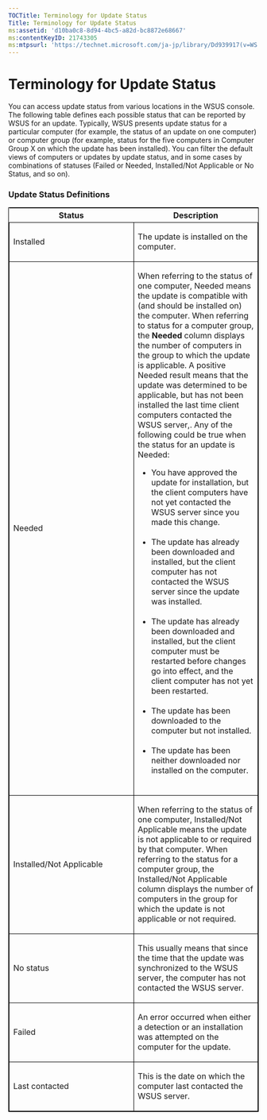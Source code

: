 ```yaml
---
TOCTitle: Terminology for Update Status
Title: Terminology for Update Status
ms:assetid: 'd10ba0c8-8d94-4bc5-a82d-bc8872e68667'
ms:contentKeyID: 21743305
ms:mtpsurl: 'https://technet.microsoft.com/ja-jp/library/Dd939917(v=WS.10)'
---
```


Terminology for Update Status
=============================

You can access update status from various locations in the WSUS console. The following table defines each possible status that can be reported by WSUS for an update. Typically, WSUS presents update status for a particular computer (for example, the status of an update on one computer) or computer group (for example, status for the five computers in Computer Group X on which the update has been installed). You can filter the default views of computers or updates by update status, and in some cases by combinations of statuses (Failed or Needed, Installed/Not Applicable or No Status, and so on).

### Update Status Definitions

<p> </p>
<table style="border:1px solid black;">
<colgroup>
<col width="50%" />
<col width="50%" />
</colgroup>
<thead>
<tr class="header">
<th>Status</th>
<th>Description</th>
</tr>
</thead>
<tbody>
<tr class="odd">
<td style="border:1px solid black;"><p>Installed</p></td>
<td style="border:1px solid black;"><p>The update is installed on the computer.</p></td>
</tr>  
<tr class="even">
<td style="border:1px solid black;"><p>Needed</p></td>
<td style="border:1px solid black;"><p>When referring to the status of one computer, Needed means the update is compatible with (and should be installed on) the computer. When referring to status for a computer group, the <strong>Needed</strong> column displays the number of computers in the group to which the update is applicable. A positive Needed result means that the update was determined to be applicable, but has not been installed the last time client computers contacted the WSUS server,. Any of the following could be true when the status for an update is Needed:</p>
<ul>  
<li>You have approved the update for installation, but the client computers have not yet contacted the WSUS server since you made this change.<br />  
<br />  
</li>  
<li>The update has already been downloaded and installed, but the client computer has not contacted the WSUS server since the update was installed.<br />  
<br />  
</li>  
<li>The update has already been downloaded and installed, but the client computer must be restarted before changes go into effect, and the client computer has not yet been restarted.<br />  
<br />  
</li>  
<li>The update has been downloaded to the computer but not installed.<br />  
<br />  
</li>  
<li>The update has been neither downloaded nor installed on the computer.<br />  
<br />  
</li>
</ul></td>
</tr>
<tr class="odd">
<td style="border:1px solid black;"><p>Installed/Not Applicable</p></td>
<td style="border:1px solid black;"><p>When referring to the status of one computer, Installed/Not Applicable means the update is not applicable to or required by that computer. When referring to the status for a computer group, the Installed/Not Applicable column displays the number of computers in the group for which the update is not applicable or not required.</p></td>
</tr>  
<tr class="even">
<td style="border:1px solid black;"><p>No status</p></td>
<td style="border:1px solid black;"><p>This usually means that since the time that the update was synchronized to the WSUS server, the computer has not contacted the WSUS server.</p></td>
</tr>  
<tr class="odd">
<td style="border:1px solid black;"><p>Failed</p></td>
<td style="border:1px solid black;"><p>An error occurred when either a detection or an installation was attempted on the computer for the update.</p></td>
</tr>  
<tr class="even">
<td style="border:1px solid black;"><p>Last contacted</p></td>
<td style="border:1px solid black;"><p>This is the date on which the computer last contacted the WSUS server.</p></td>
</tr>  
</tbody>  
</table>

